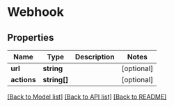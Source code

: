 # Webhook

## Properties
Name | Type | Description | Notes
------------ | ------------- | ------------- | -------------
**url** | **string** |  | [optional] 
**actions** | **string[]** |  | [optional] 

[[Back to Model list]](../../README.md#documentation-for-models) [[Back to API list]](../../README.md#documentation-for-api-endpoints) [[Back to README]](../../README.md)

